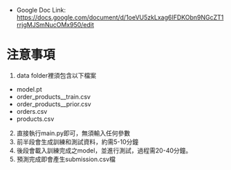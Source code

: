 * Google Doc Link: https://docs.google.com/document/d/1oeVU5zkLxag6IFDKObn9NGcZT1rrjgMJSmNucOMx950/edit

# 注意事項
1. data folder裡須包含以下檔案
* model.pt
* order_products__train.csv
* order_products__prior.csv
* orders.csv
* products.csv
2. 直接執行main.py即可，無須輸入任何參數
3. 前半段會生成訓練和測試資料，約需5-10分鐘
4. 後段會載入訓練完成之model，並進行測試，過程需20-40分鐘。
5. 預測完成即會產生submission.csv檔
